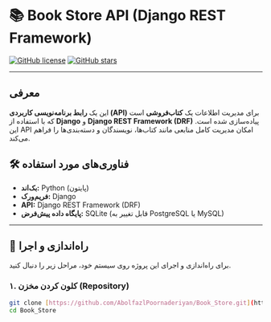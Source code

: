 # 📚 Book Store API (Django REST Framework)

[![GitHub license](https://img.shields.io/badge/license-MIT-blue.svg)](LICENSE)
[![GitHub stars](https://img.shields.io/github/stars/AbolfazlPoornaderiyan/Book_Store.git?style=social)](https://github.com/AbolfazlPoornaderiyan/Book_Store.git/stargazers)

---

## معرفی
این یک **رابط برنامه‌نویسی کاربردی (API)** برای مدیریت اطلاعات یک **کتاب‌فروشی** است که با استفاده از **Django** و **Django REST Framework (DRF)** پیاده‌سازی شده است. این API امکان مدیریت کامل منابعی مانند کتاب‌ها، نویسندگان و دسته‌بندی‌ها را فراهم می‌کند.

## 🛠️ فناوری‌های مورد استفاده
* **بک‌اند:** Python (پایتون)
* **فریم‌ورک:** Django
* **API:** Django REST Framework (DRF)
* **پایگاه داده پیش‌فرض:** SQLite (قابل تغییر به PostgreSQL یا MySQL)

---

## 🚀 راه‌اندازی و اجرا

برای راه‌اندازی و اجرای این پروژه روی سیستم خود، مراحل زیر را دنبال کنید.

### ۱. کلون کردن مخزن (Repository)
```bash
git clone [https://github.com/AbolfazlPoornaderiyan/Book_Store.git](https://github.com/AbolfazlPoornaderiyan/Book_Store.git)
cd Book_Store
